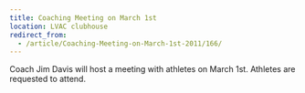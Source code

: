 ```yaml
---
title: Coaching Meeting on March 1st
location: LVAC clubhouse
redirect_from:
  - /article/Coaching-Meeting-on-March-1st-2011/166/
---
```


Coach Jim Davis will host a meeting with athletes on March 1st. Athletes are requested to attend.
